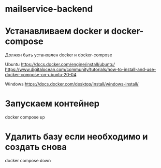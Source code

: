 # mailservice-backend

# Устанавливаем docker и docker-compose

Должен быть установлен docker и docker-compose

Ubuntu
https://docs.docker.com/engine/install/ubuntu/
https://www.digitalocean.com/community/tutorials/how-to-install-and-use-docker-compose-on-ubuntu-20-04

Windows
https://docs.docker.com/desktop/install/windows-install/

# Запускаем контейнер

docker compose up

# Удалить базу если необходимо и создать снова

docker compose down
